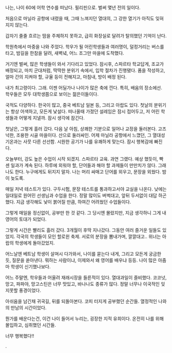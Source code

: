
나는, 나이 60에 어학 연수를 떠났다. 필리핀으로.
벌써 몇년 전의 일이다.

처음으로 마닐라 공항에 내렸을 때, 
그때 느껴지던 열대의, 그 강한 열기가 아직도 잊혀지지 않는다.

갑자기 줄줄 흐르는 땀을 주체하지 못하고,
급히 화장실로 달려가 탈의했던 기억이 난다.

학원측에서 마중을 나와 주었다.
학우가 될 어린학생들과 여러명이,
덜컹거리는 버스를 타고, 밤길을 한참을 달려,
새벽녘, 어느 조그만 마을에 도착했다.

거기엔 벌써, 많은 학생들이 와서 기다리고 있었다.
잠시후, 스파르타 학교답게, 조교가 배정되고, 
마치 군대처럼, 딱딱한 분위기 속에서, 입학 절차가 진행됐다.
폼을 작성하고, 얼마 간의 지켜야 할, 규율 등이 전해지고,
마침내, 방이 배정 된다.

내가 최고령이다.
그래. 이젠 어딜가나 나이가 많은 축에 낀다. 특히, 배움의 장소에선.
학우들은 모두 대학생쯤으로 보이는 젊은이들이다.

국적도 다양하다. 
한국이 많고, 중국 베트남 일본 등, 그리고 아랍도 있다.
첫날의 분위기는 항상 어색하고, 모든게 낯설다.
떠나올때 가졌던 설레임은 잠시 접어두고,
저 어린 학생들과 어떻게 지낼까. 잠시 생각에 잠긴다.

첫날은, 그렇게 흘러 갔다.
다음 날 아침, 상쾌한 기분으로 일어나 교정을 둘러본다.
고즈넉한, 조용한 시골 마을이다. 산으로 둘러싸인.
어제 마닐라 공항에서 느꼈던, 그 열대성 기온과는 사뭇 다른 선선함.
시원한 공기가 나를 유쾌하게 맞는다. 잠시 행복감에 빠진다.

오늘부터, 강도 높은 수업이 시작 되겠지. 스파르타 교육.
과연 그랬다. 예상 했듯이, 빡센 일과가 계속 된다.
하루에 외워야 할, 단어들과 해야 할 과제들이 만만치가 않다.
그래 나도 한다. 누구에게도 뒤지지 말자.
나는 머리 싸매고 단어를 외우고, 문장을 외웠다. 밤이 늦도록.

매일 저녁 테스트가 있다.
구두시험, 문장 테스트를 통과하고서야 교실을 나온다.
낮에는 일대일로 원어민 선생님과 수업을 한다.
정말 많이도 버벅대고, 앞뒤 두서없이 대답 하곤 했다.
지금 생각해도 낯이 붉어질 만큼, 하여간 어려웠던 수업들이다.

그렇게 매일을 정신없이, 공부만 한 것 같다.
그 당시엔 몰랐지만, 지금 생각하니 그게 내 영어의 토대가 되었다.

그렇게 시간은 빨리도 흘러 갔다. 3개월이 후딱 지나갔다.
그동안 여러 즐거운 일들도 있었지.
각국의 학생들이 모인 할로윈 축제. 서로의 분장을 뽐내가며, 깔깔대고..
위너는 아랍의 학생에게 돌아갔었지.

어느날엔 베트남 학생이 살며시 다가와서, 나이를 묻는다 내게, 
그리고 모든게 궁금한 듯,  질문을 쏟아낸다.
뭐하는 사람이냐, 이제와서 왜 영어를 배우냐 등등.
나이 많은 아줌마 학생이 신기했나보다.

어느 주말엔, 학우들과 어울려 재래시장을 들른적이 있다.
열대과일이 즐비했다. 코코넛, 망고, 파파야, 
망고스틴은 너무 맛있고, 바나나도 종류가 많다.
정말 너무나 이국적인 잊지못할 풍경이었다.

아쉬움을 남긴채 귀국길, 뒤를 되돌아본다.
코피 터지게 공부했던 순간들.
열정적인 나와의 만남의 시간이었다.

뭔가를 배운다는건, 
이건 나이 들어서 누리는, 굉장한 지적 유희이다.
온전히 나를 위해 몰입하고, 심취했던 시간들.

너무 행복했다!!













.

